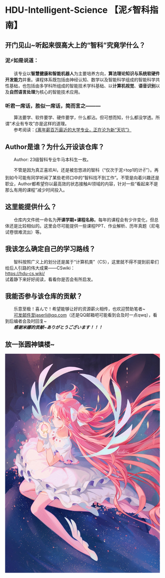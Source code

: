 # HDU-Intelligent-Science 【泥⚡智科指南】
## 开门见山~听起来很高大上的“智科”究竟学什么？
### 泥⚡如是说道：
&emsp;&emsp;该专业以**智慧健康和智能机器人**为主要培养方向，**算法理论知识与系统软硬件开发能力**并重。课程体系既包括由神经认知、数学以及智能科学组成的智能科学共性基础，也包括由多学科所组成的智能技术学科基础、以**计算机视觉**、**语音识别**以及**自然语言处理**为核心的智能技术应用。

### 听君一席话，胜似一席话，简而言之———

&emsp;&emsp;算法要学、软件要学、硬件要学，什么都沾。但可想而知，什么都没学透。所谓“术业有专攻”亦是这样的道理。
<br />&emsp;&emsp;参考阅读：[《离年薪百万最近的大学专业，正在沦为新“天坑”》](https://mp.weixin.qq.com/s/03NkQEAWoOweA7dc1evO0g)

## Author是谁？为什么开设该仓库？
&emsp;&emsp;Author: 23级智科专业牛马本科生一枚。

&emsp;&emsp;不管是因为真正喜欢AI，还是被忽悠进的智科（“仅次于泥⚡top1的计✌”）。再到如今可能有同学听闻了某些老师口中的“智科找不到工作”。不管是向着兴趣还是职业，Author都希望你以最高效的状态接触AI领域的内容，针对一些“看起来不是那么有用的课程”减少时间投入。

## 这里能提供什么？
&emsp;&emsp;仓库内文件统一命名为**开课学期+课程名称**。每年的课程会有少许变化，但总体还是比较相似的。这里会尽可能提供一些课程PPT、作业解析、历年真题（尼电试卷很难流出）等。

## 我该怎么确定自己的学习路线？
&emsp;&emsp;智科按照广义上的划分还是属于“计算机类”（CS），这里就不得不提到前辈们给后人引路的伟大成果——CSwiki：<br />https://hdu-cs.wiki/<br />试着静下来好好阅读，看看你是否会有所启发。

## 我能否参与该仓库的贡献？
&emsp;&emsp;乐意至极！喜んで！希望能够让好的资源薪火相传，也欢迎赞助笔者~
<br />&emsp;&emsp;可发邮件至jaserli@qq.com（还是QQ邮箱吧可能看到会及时一点qwq），看到后编者会及时回复~
<br />&emsp;&emsp;***感谢米娜的贡献~ありがとうございます！！！***

## 放一张圆神镇楼~
![image](image/madoka.jpg)
